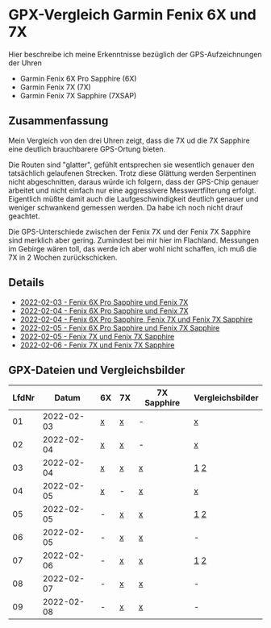 GPX-Vergleich Garmin Fenix 6X und 7X
====================================

Hier beschreibe ich meine Erkenntnisse bezüglich der
GPS-Aufzeichnungen der Uhren

- Garmin Fenix 6X Pro Sapphire (6X)
- Garmin Fenix 7X (7X)
- Garmin Fenix 7X Sapphire (7XSAP)

Zusammenfassung
---------------

Mein Vergleich von den drei Uhren
zeigt, dass die 7X ud die 7X Sapphire
eine deutlich brauchbarere GPS-Ortung
bieten.

Die Routen sind "glatter", gefühlt entsprechen
sie wesentlich genauer den tatsächlich gelaufenen
Strecken. Trotz diese Glättung werden Serpentinen
nicht abgeschnitten, daraus würde ich folgern, dass
der GPS-Chip genauer arbeitet und nicht einfach
nur eine aggressivere Messwertfilterung erfolgt.
Eigentlich müßte damit auch die Laufgeschwindigkeit
deutlich genauer und weniger schwankend gemessen
werden. Da habe ich noch nicht drauf geachtet.

Die GPS-Unterschiede zwischen der Fenix 7X und der
Fenix 7X Sapphire sind merklich aber gering.
Zumindest bei mir hier im Flachland. Messungen im
Gebirge wären toll, das werde ich aber wohl nicht
schaffen, ich muß die 7X in 2 Wochen zurückschicken.

Details
-------

- [2022-02-03 - Fenix 6X Pro Sapphire und Fenix 7X](2022-02-03.md)
- [2022-02-04 - Fenix 6X Pro Sapphire und Fenix 7X](2022-02-04_kornwestheim.md)
- [2022-02-04 - Fenix 6X Pro Sapphire, Fenix 7X und Fenix 7X Sapphire](2022-02-04_bad-mergentheim.md)
- [2022-02-05 - Fenix 6X Pro Sapphire und Fenix 7X Sapphire](2022-02-05_67_bad-mergentheim.md)
- [2022-02-05 - Fenix 7X und Fenix 7X Sapphire](2022-02-05_77_bad-mergentheim.md)
- [2022-02-06 - Fenix 7X und Fenix 7X Sapphire](2022-02-06_bad-mergentheim.md)

GPX-Dateien und Vergleichsbilder
--------------------------------

<!--
Aus irgendeinem Grund funktionieren MD-Links
in der Tabelle nicht, wie verwenden "normale"
HTML-Links

Scheint ein bekannter Fehler von MarkedJS zu sein:
[Reference-style links inside tables are broken since version 3](https://github.com/markedjs/marked/issues/2217)
-->

[01-6x]: data/2022-02-03_6x.gpx.xz
[01-7x]: data/2022-02-03_7x.gpx.xz
[01-v1]: images/2022-02-03_vergleich.png

LfdNr| Datum      | 6X         | 7X         | 7X Sapphire | Vergleichsbilder
-----| -----------|------------|------------|-------------|------------------
01   | 2022-02-03 | [x][01-6x] | [x][01-7x] | -           | [x][01-v1]
02   | 2022-02-04 | [x](data/2022-02-04_6x.gpx.xz)   | <a href="/data/2022-02-04_7x.gpx.xz">x</a>   | -                                                  | <a href="/images/2022-02-04_vergleich-kornwestheim.png">x</a>
03   | 2022-02-04 | <a href="/data/2022-02-04_2_6x.gpx.xz">x</a> | <a href="/data/2022-02-04_2_7x.gpx.xz">x</a> | <a href="/data/2022-02-04_2_7x-sapphire.gpx.xz">x</a> | <a href="/images/2022-02-04_vergleich-bad-mergentheim.png">1</a> <a href="/images/2022-02-04_vergleich-bad-mergentheim2.png">2</a>
04   | 2022-02-05 | <a href="/data/2022-02-05_6x.gpx.xz">x</a>   | -                                         | <a href="/data/2022-02-05_7x-sapphire.gpx.xz">x</a>   | <a href="/images/2022-02-05_vergleich-bad-mergentheim.png">x</a>
05   | 2022-02-05 | -                                         | <a href="/data/2022-02-05_2_7x.gpx.xz">x</a> | <a href="/data/2022-02-05_2_7x-sapphire.gpx.xz">x</a> | <a href="/images/2022-02-05_2_vergleich-bad-mergentheim.png">1</a> <a href="/images/2022-02-05_2_vergleich-bad-mergentheim2.png">2</a>
06   | 2022-02-05 | -                                         | <a href="/data/2022-02-05_3_7x.gpx.xz">x</a> | <a href="/data/2022-03-05_2_7x-sapphire.gpx.xz">x</a> | -
07   | 2022-02-06 | -                                         | <a href="/data/2022-02-06_7x.gpx.xz">x</a>   | <a href="/data/2022-02-06_7x-sapphire.gpx.xz">x</a>   | <a href="/images/2022-02-06_vergleich-bad-mergentheim.png">1</a> <a href="/images/2022-02-06_vergleich-bad-mergentheim2.png">2</a>
08   | 2022-02-07 | -                                         | <a href="/data/2022-02-07_7x.gpx.xz">x</a>   | <a href="/data/2022-02-07_7x-sapphire.gpx.xz">x</a>   | -
09   | 2022-02-08 | -                                         | <a href="/data/2022-02-08_7x.gpx.xz">x</a>   | <a href="/data/2022-02-08_7x-sapphire.gpx.xz">x</a>   | -
